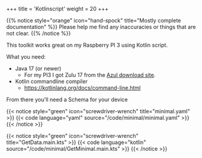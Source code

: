 +++
title = 'Kotlinscript'
weight = 20
+++

{{% notice style="orange" icon="hand-spock" title="Mostly complete documentation" %}}
Please help me find any inaccuracies or things that are not clear.
{{% /notice %}}

This toolkit works great on my Raspberry PI 3 using Kotlin script.

What you need:
- Java 17 (or newer)
  - For my PI3 I got Zulu 17 from the [Azul download site](https://www.azul.com/downloads/?version=java-17-lts&architecture=arm-32-bit-hf&package=jdk#zulu).
- Kotlin commandline compiler
  - https://kotlinlang.org/docs/command-line.html

From there you'll need a Schema for your device

{{< notice style="green" icon="screwdriver-wrench" title="minimal.yaml" >}}
{{< code language="yaml" source="/code/minimal/minimal.yaml" >}}
{{< /notice >}}

{{< notice style="green" icon="screwdriver-wrench" title="GetData.main.kts" >}}
{{< code language="kotlin" source="/code/minimal/GetMinimal.main.kts" >}}
{{< /notice >}}
